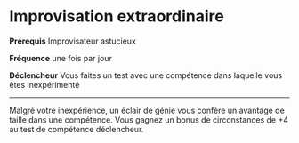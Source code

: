 # Improvisation extraordinaire

<p><strong>Prérequis</strong> Improvisateur astucieux</p>
<p><strong>Fréquence</strong> une fois par jour</p>
<p><strong>Déclencheur</strong> Vous faites un test avec une compétence dans laquelle vous êtes inexpérimenté</p>
<hr>
<p>Malgré votre inexpérience, un éclair de génie vous confère un avantage de taille dans une compétence. Vous gagnez un bonus de circonstances de +4 au test de compétence déclencheur.</p>
